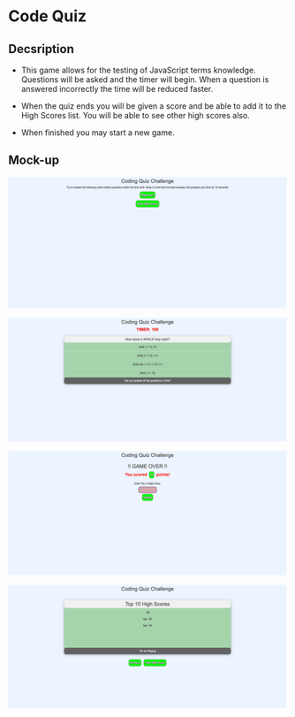 # Code Quiz

## Decsription

- This game allows for the testing of JavaScript terms knowledge. Questions will be asked and the timer will begin. When a question is answered incorrectly the time will be reduced faster.

- When the quiz ends you will be given a score and be able to add it to the High Scores list. You will be able to see other high scores also.

- When finished you may start a new game.

## Mock-up

<!-- Main Screen  -->

![portfolio demo](./images/mainScreen.png)

<!-- Questions Screen -->

![portfolio demo](./images/questions.png)

<!-- Game Over -->

![portfolio demo](./images/gameOver.png)

<!-- High Scores -->

![portfolio demo](./images/highScores.png)
